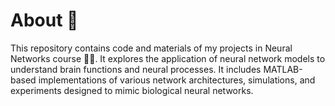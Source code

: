 # About 👋

This repository contains code and materials of my projects in Neural Networks course 🧠💡.
It explores the application of neural network models to understand brain functions and neural processes. It includes MATLAB-based implementations of various network architectures, simulations, and experiments designed to mimic biological neural networks. 
